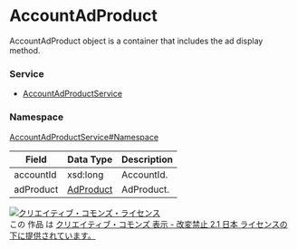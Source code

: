 # AccountAdProduct
AccountAdProduct object is a container that includes the ad display method.
### Service
+ [AccountAdProductService](../../services/AccountAdProductService.md)

### Namespace
[AccountAdProductService#Namespace](../../services/AccountAdProductService.md#namespace)

| Field | Data Type | Description | 
|---|---|---|
| accountId| xsd:long| AccountId. |
| adProduct| <a href="./AdProduct.md">AdProduct</a>| AdProduct. |

<a rel="license" href="http://creativecommons.org/licenses/by-nd/2.1/jp/"><img alt="クリエイティブ・コモンズ・ライセンス" style="border-width:0" src="https://i.creativecommons.org/l/by-nd/2.1/jp/88x31.png" /></a><br />この 作品 は <a rel="license" href="http://creativecommons.org/licenses/by-nd/2.1/jp/">クリエイティブ・コモンズ 表示 - 改変禁止 2.1 日本 ライセンスの下に提供されています。</a>
